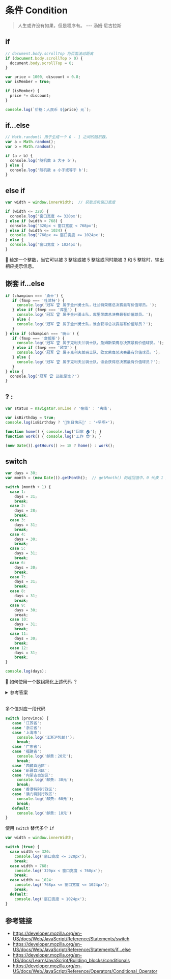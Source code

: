 # 条件 Condition

> 人生或许没有如果，但是程序有。 --- 汤姆·尼古拉斯

## if
```javascript
// document.body.scrollTop 为页面滚动距离
if (document.body.scrollTop > 0) {
  document.body.scrollTop = 0;
}
```

```javascript
var price = 1000, discount = 0.8;
var isMember = true;

if (isMember) {
  price *= discount;
}

console.log(`价格：人民币 ${price} 元`);
```

## if...else
```javascript
// Math.random() 用于生成一个 0 - 1 之间的随机数。
var a = Math.random();
var b = Math.random();

if (a > b) {
  console.log('随机数 a 大于 b');
} else {
  console.log('随机数 a 小于或等于 b');
}
```

## else if
```javascript
var width = window.innerWidth;  // 获取当前窗口宽度

if (width <= 320) {
  console.log('窗口宽度 <= 320px');
} else if (width < 768) {
  console.log('320px < 窗口宽度 < 768px');
} else if (width <= 1024) {
  console.log('768px <= 窗口宽度 <= 1024px');
} else {
  console.log('窗口宽度 > 1024px');
}
```
🤔 给定一个整数，当它可以被 3 整除或被 5 整除或同时能被 3 和 5 整除时，输出相应提示信息。

## 嵌套 if...else
```javascript
if (champion === '勇士') {
   if (fmvp === '杜兰特') {
     console.log('冠军 🏆 属于金州勇士队，杜兰特荣膺总决赛最有价值球员。');
   } else if (fmvp === '库里') {
     console.log('冠军 🏆 属于金州勇士队，库里荣膺总决赛最有价值球员。');
   } else {
     console.log('冠军 🏆 属于金州勇士队，谁会获得总决赛最有价值球员？');
   }
} else if (champion === '骑士') {
   if (fmvp === '詹姆斯') {
     console.log('冠军 🏆 属于克利夫兰骑士队，詹姆斯荣膺总决赛最有价值球员。');
   } else if (fmvp === '欧文') {
     console.log('冠军 🏆 属于克利夫兰骑士队，欧文荣膺总决赛最有价值球员。');
   } else {
     console.log('冠军 🏆 属于克利夫兰骑士队，谁会获得总决赛最有价值球员？');
   }
} else {
  console.log('冠军 🏆 还能是谁？')
}
```

## ? :
```javascript
var status = navigator.onLine ? '在线' : '离线';

var isBirthday = true;
console.log(isBirthday ? '🎂生日快乐🎂' : '☀️早啊☀️');

function home() { console.log('回家 🏠'); }
function work() { console.log('工作 😎'); }

(new Date()).getHours() >= 18 ? home() : work();
```

## switch
```javascript
var days = 30;
var month = (new Date()).getMonth();  // getMonth() 的返回值中，0 代表 1 月，11 代表 12 月。

switch (month + 1) {
  case 1:
    days = 31;
    break;
  case 2:
    days = 28;
    break;
  case 3:
    days = 31;
    break;
  case 4: 
    days = 30;
    break;
  case 5:
    days = 31;
    break;
  case 6:
    days = 30;
    break;
  case 7:
    days = 31;
    break;
  case 8:
    days = 31;
    break;
  case 9:
    days = 30;
    break;
  case 10:
    days = 31;
    break;
  case 11:
    days = 30;
    break;
  case 12:
    days = 31;
    break;
}

console.log(days);
```
🤔 如何使用一个数组简化上述代码 ？

<details>
  <summary>参考答案</summary>
  <pre>
    var days = [31, 28, 31, 30, 31, 30, 31, 31, 30, 31, 30, 31][(new Date()).getMonth()];
    console.log(days);
  </pre>
</details>  
<br>

多个值对应一段代码
```javascript
switch (province) {
   case '江苏省':
   case '浙江省':
   case '上海市':
     console.log('江浙沪包邮!');
     break;
   case '广东省':
   case '福建省':
     console.log('邮费：20元');
     break;
   case '西藏自治区':
   case '新疆自治区':
   case '内蒙古自治区':
     console.log('邮费: 30元');
     break;
   case '香港特别行政区':
   case '澳门特别行政区':
     console.log('邮费: 60元');
     break;
   default:
     console.log('邮费: 18元')
}
```

使用 `switch` 替代多个 `if`
```javascript
var width = window.innerWidth;

switch (true) {
  case width <= 320:
    console.log('窗口宽度 <= 320px');
    break;
  case width < 768:
    console.log('320px < 窗口宽度 < 768px');
    break;
  case width <= 1024:
    console.log('768px <= 窗口宽度 <= 1024px');
    break;
  default:
    console.log('窗口宽度 > 1024px');
}
```

## 参考链接
* https://developer.mozilla.org/en-US/docs/Web/JavaScript/Reference/Statements/switch
* https://developer.mozilla.org/en-US/docs/Web/JavaScript/Reference/Statements/if...else
* https://developer.mozilla.org/en-US/docs/Learn/JavaScript/Building_blocks/conditionals
* https://developer.mozilla.org/en-US/docs/Web/JavaScript/Reference/Operators/Conditional_Operator

